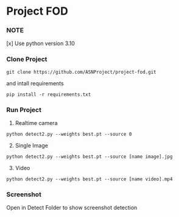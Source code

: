 # Project FOD

### NOTE
[x] Use python version 3.10

### Clone Project
```
git clone https://github.com/ASNProject/project-fod.git
```

and intall requirements

```
pip install -r requirements.txt
```

### Run Project
1. Realtime camera
```
python detect2.py --weights best.pt --source 0
```
2. Single Image
```
python detect2.py --weights best.pt --source [name image].jpg
```
3. Video
```
python detect2.py --weights best.pt --source [name video].mp4
```
### Screenshot<br/>

Open in Detect Folder to show screenshot detection
